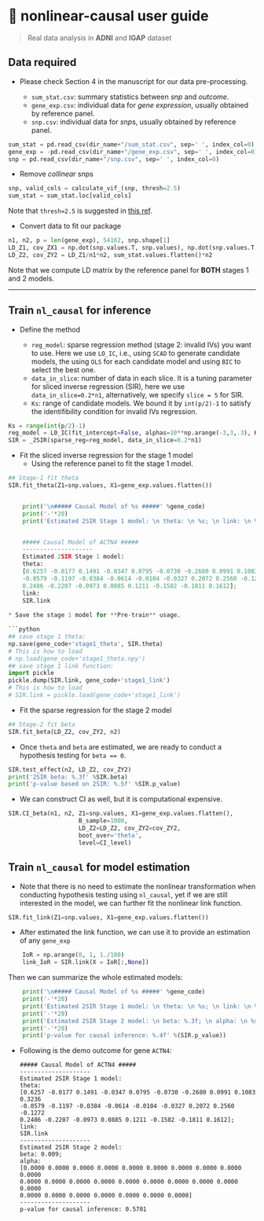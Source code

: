 # 🧬 nonlinear-causal **user guide**

> Real data analysis in **ADNI** and **IGAP** dataset

## Data required

* Please check Section 4 in the manuscript for our data pre-processing.

  - `sum_stat.csv`: summary statistics between *snp* and *outcome*.
  -  `gene_exp.csv`: individual data for *gene expression*, usually obtained by reference panel.
  -  `snp.csv`: individual data for *snp*s, usually obtained by reference panel.

```python
sum_stat = pd.read_csv(dir_name+"/sum_stat.csv", sep=' ', index_col=0)
gene_exp = -pd.read_csv(dir_name+"/gene_exp.csv", sep=' ', index_col=0)
snp = pd.read_csv(dir_name+"/snp.csv", sep=' ', index_col=0)
```
* Remove *collinear* snps
<!-- doi:10.1007/s11135-017-0584-6 -->
```python
snp, valid_cols = calculate_vif_(snp, thresh=2.5)
sum_stat = sum_stat.loc[valid_cols]
```
Note that `thresh=2.5` is suggested in [this ref](doi:10.1007/s11135-017-0584-6).

* Convert data to fit our package

```python
n1, n2, p = len(gene_exp), 54162, snp.shape[1]
LD_Z1, cov_ZX1 = np.dot(snp.values.T, snp.values), np.dot(snp.values.T, gene_exp.values.flatten())
LD_Z2, cov_ZY2 = LD_Z1/n1*n2, sum_stat.values.flatten()*n2
```
Note that we compute LD matrix by the reference panel for **BOTH** stages 1 and 2 models. 

---

## Train `nl_causal` for inference

* Define the method

    - `reg_model`: sparse regression method (stage 2: invalid IVs) you want to use. Here we use `LO_IC`, i.e., using `SCAD` to generate candidate models, the using `OLS` for each candidate model and using `BIC` to select the best one.
    - `data_in_slice`: number of data in each slice. It is a tuning parameter for sliced inverse regression (SIR), here we use `data_in_slice=0.2*n1`, alternatively, we specify `slice = 5` for SIR.
    - `Ks`: range of candidate models. We bound it by `int(p/2)-1` to satisfy the identifibility condition for invalid IVs regression. 

```python
Ks = range(int(p/2)-1)
reg_model = L0_IC(fit_intercept=False, alphas=10**np.arange(-3,3,.3), Ks=Ks, max_iter=10000, refit=False, find_best=False)
SIR = _2SIR(sparse_reg=reg_model, data_in_slice=0.2*n1)
```

* Fit the sliced inverse regression for the stage 1 model
  * Using the reference panel to fit the stage 1 model.
```python
## Stage-1 fit theta
SIR.fit_theta(Z1=snp.values, X1=gene_exp.values.flatten())
```
```python

    print('\n##### Causal Model of %s #####' %gene_code)
    print('-'*20)
    print('Estimated 2SIR Stage 1 model: \n theta: \n %s; \n link: \n %s' %(SIR.theta, 'SIR.link'))


    ##### Causal Model of ACTN4 #####
    --------------------
    Estimated 2SIR Stage 1 model: 
    theta: 
    [0.6257 -0.0177 0.1491 -0.0347 0.0795 -0.0730 -0.2680 0.0991 0.1083 0.3236
    -0.0579 -0.1197 -0.0384 -0.0614 -0.0104 -0.0327 0.2072 0.2560 -0.1272
    0.2486 -0.2207 -0.0973 0.0885 0.1211 -0.1582 -0.1811 0.1612]; 
    link: 
    SIR.link
    
* Save the stage 1 model for **Pre-train** usage.

```python
## save stage 1 theta:
np.save(gene_code+'stage1_theta', SIR.theta)
# This is how to load
# np.load(gene_code+'stage1_theta.npy')
## save stage 1 link function:
import pickle
pickle.dump(SIR.link, gene_code+'stage1_link')
# This is how to load
# SIR.link = pickle.load(gene_code+'stage1_link')
```

* Fit the sparse regression for the stage 2 model

```python
## Stage-2 fit beta
SIR.fit_beta(LD_Z2, cov_ZY2, n2)
```

- Once `theta` and `beta` are estimated, we are ready to conduct a hypothesis testing for `beta == 0`.
```python
SIR.test_effect(n2, LD_Z2, cov_ZY2)
print('2SIR beta: %.3f' %SIR.beta)
print('p-value based on 2SIR: %.5f' %SIR.p_value)
```

- We can construct CI as well, but it is computational expensive.
```python
SIR.CI_beta(n1, n2, Z1=snp.values, X1=gene_exp.values.flatten(),
                    B_sample=1000,
                    LD_Z2=LD_Z2, cov_ZY2=cov_ZY2,
                    boot_over='theta',
                    level=CI_level)
```

## Train `nl_causal` for model estimation

* Note that there is no need to estimate the nonlinear transformation when conducting hypothesis testing using `nl_causal`, yet if we are still interested in the model, we can further fit the nonlinear link function.

```python
SIR.fit_link(Z1=snp.values, X1=gene_exp.values.flatten())
```

* After estimated the link function, we can use it to provide an estimation of any `gene_exp`

```python
    IoR = np.arange(0, 1, 1./100)
    link_IoR = SIR.link(X = IoR[:,None])
```

Then we can summarize the whole estimated models:

```python
    print('\n##### Causal Model of %s #####' %gene_code)
    print('-'*20)
    print('Estimated 2SIR Stage 1 model: \n theta: \n %s; \n link: \n %s' %(SIR.theta, 'SIR.link'))
    print('-'*20)
    print('Estimated 2SIR Stage 2 model: \n beta: %.3f; \n alpha: \n %s' %(SIR.beta, SIR.alpha))
    print('-'*20)
    print('p-value for causal inference: %.4f' %(SIR.p_value))
```

* Following is the demo outcome for gene `ACTN4`:

      ##### Causal Model of ACTN4 #####
      --------------------
      Estimated 2SIR Stage 1 model: 
      theta: 
      [0.6257 -0.0177 0.1491 -0.0347 0.0795 -0.0730 -0.2680 0.0991 0.1083 0.3236
      -0.0579 -0.1197 -0.0384 -0.0614 -0.0104 -0.0327 0.2072 0.2560 -0.1272
      0.2486 -0.2207 -0.0973 0.0885 0.1211 -0.1582 -0.1811 0.1612]; 
      link: 
      SIR.link
      --------------------
      Estimated 2SIR Stage 2 model: 
      beta: 0.009; 
      alpha: 
      [0.0000 0.0000 0.0000 0.0000 0.0000 0.0000 0.0000 0.0000 0.0000 0.0000
      0.0000 0.0000 0.0000 0.0000 0.0000 0.0000 0.0000 0.0000 0.0000 0.0000
      0.0000 0.0000 0.0000 0.0000 0.0000 0.0000 0.0000]
      --------------------
      p-value for causal inference: 0.5701
